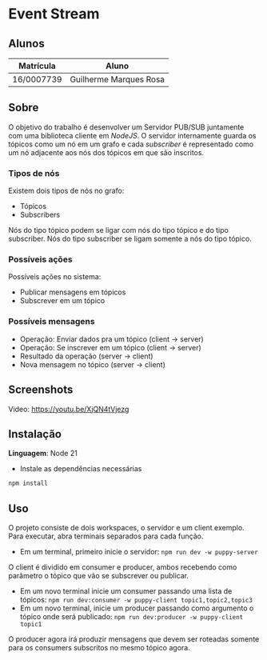 # Event Stream

## Alunos
|Matrícula | Aluno |
| -- | -- |
| 16/0007739  |  Guilherme Marques Rosa |

## Sobre 

O objetivo do trabalho é desenvolver um Servidor PUB/SUB juntamente com uma biblioteca cliente em *NodeJS*.
O servidor internamente guarda os tópicos como um nó em um grafo e cada *subscriber* é representado como um nó adjacente aos nós dos tópicos em que são inscritos.

### Tipos de nós

Existem dois tipos de nós no grafo:

- Tópicos
- Subscribers

Nós do tipo tópico podem se ligar com nós do tipo tópico e do tipo subscriber.
Nós do tipo subscriber se ligam somente a nós do tipo tópico.

### Possíveis ações

Possíveis ações no sistema:

- Publicar mensagens em tópicos
- Subscrever em um tópico

### Possíveis mensagens

- Operação: Enviar dados pra um tópico (client -> server)
- Operação: Se inscrever em um tópico (client -> server)
- Resultado da operação (server -> client)
- Nova mensagem no tópico (server -> client)

## Screenshots
Video: https://youtu.be/XjQN4tVjezg

## Instalação 
**Linguagem**: Node 21

- Instale as dependências necessárias

```bash
npm install
```

## Uso 
O projeto consiste de dois workspaces, o servidor e um client exemplo. Para executar, abra terminais separados para cada função.

- Em um terminal, primeiro inicie o servidor: `npm run dev -w puppy-server`

O client é dividido em consumer e producer, ambos recebendo como parâmetro o tópico que vão se subscrever ou publicar.
- Em um novo terminal inicie um consumer passando uma lista de tópicos: `npm run dev:consumer -w puppy-client topic1,topic2,topic3`
- Em um novo terminal, inicie um producer passando como argumento o tópico onde será publicado: `npm run dev:producer -w puppy-client topic1`

O producer agora irá produzir mensagens que devem ser roteadas somente para os consumers subscritos no mesmo tópico agora.




